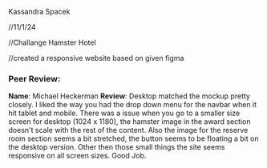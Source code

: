 Kassandra Spacek

//11/1/24

//Challange Hamster Hotel

//created a responsive website based on given figma

### Peer Review:
**Name**: Michael Heckerman
**Review**:     Desktop matched the mockup pretty closely. I liked the way you had the drop down menu for the navbar when it hit tablet and mobile. There was a issue when you go to a smaller size screen for desktop (1024 x 1180), the hamster image in the award section doesn't scale with the rest of the content. Also the image for the reserve room section seems a bit stretched, the button seems to be floating a bit on the desktop version. Other then those small things the site seems responsive on all screen sizes. Good Job.

